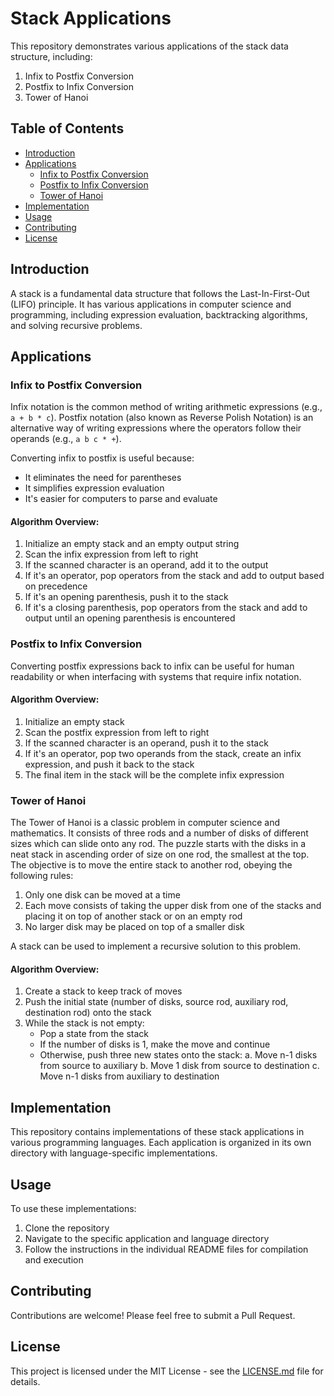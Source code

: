 # Stack Applications

This repository demonstrates various applications of the stack data structure, including:

1. Infix to Postfix Conversion
2. Postfix to Infix Conversion
3. Tower of Hanoi

## Table of Contents

- [Introduction](#introduction)
- [Applications](#applications)
  - [Infix to Postfix Conversion](#infix-to-postfix-conversion)
  - [Postfix to Infix Conversion](#postfix-to-infix-conversion)
  - [Tower of Hanoi](#tower-of-hanoi)
- [Implementation](#implementation)
- [Usage](#usage)
- [Contributing](#contributing)
- [License](#license)

## Introduction

A stack is a fundamental data structure that follows the Last-In-First-Out (LIFO) principle. It has various applications in computer science and programming, including expression evaluation, backtracking algorithms, and solving recursive problems.

## Applications

### Infix to Postfix Conversion

Infix notation is the common method of writing arithmetic expressions (e.g., `a + b * c`). Postfix notation (also known as Reverse Polish Notation) is an alternative way of writing expressions where the operators follow their operands (e.g., `a b c * +`).

Converting infix to postfix is useful because:
- It eliminates the need for parentheses
- It simplifies expression evaluation
- It's easier for computers to parse and evaluate

#### Algorithm Overview:
1. Initialize an empty stack and an empty output string
2. Scan the infix expression from left to right
3. If the scanned character is an operand, add it to the output
4. If it's an operator, pop operators from the stack and add to output based on precedence
5. If it's an opening parenthesis, push it to the stack
6. If it's a closing parenthesis, pop operators from the stack and add to output until an opening parenthesis is encountered

### Postfix to Infix Conversion

Converting postfix expressions back to infix can be useful for human readability or when interfacing with systems that require infix notation.

#### Algorithm Overview:
1. Initialize an empty stack
2. Scan the postfix expression from left to right
3. If the scanned character is an operand, push it to the stack
4. If it's an operator, pop two operands from the stack, create an infix expression, and push it back to the stack
5. The final item in the stack will be the complete infix expression

### Tower of Hanoi

The Tower of Hanoi is a classic problem in computer science and mathematics. It consists of three rods and a number of disks of different sizes which can slide onto any rod. The puzzle starts with the disks in a neat stack in ascending order of size on one rod, the smallest at the top. The objective is to move the entire stack to another rod, obeying the following rules:

1. Only one disk can be moved at a time
2. Each move consists of taking the upper disk from one of the stacks and placing it on top of another stack or on an empty rod
3. No larger disk may be placed on top of a smaller disk

A stack can be used to implement a recursive solution to this problem.

#### Algorithm Overview:
1. Create a stack to keep track of moves
2. Push the initial state (number of disks, source rod, auxiliary rod, destination rod) onto the stack
3. While the stack is not empty:
   - Pop a state from the stack
   - If the number of disks is 1, make the move and continue
   - Otherwise, push three new states onto the stack:
     a. Move n-1 disks from source to auxiliary
     b. Move 1 disk from source to destination
     c. Move n-1 disks from auxiliary to destination

## Implementation

This repository contains implementations of these stack applications in various programming languages. Each application is organized in its own directory with language-specific implementations.

## Usage

To use these implementations:

1. Clone the repository
2. Navigate to the specific application and language directory
3. Follow the instructions in the individual README files for compilation and execution

## Contributing

Contributions are welcome! Please feel free to submit a Pull Request.

## License

This project is licensed under the MIT License - see the [LICENSE.md](LICENSE.md) file for details.
